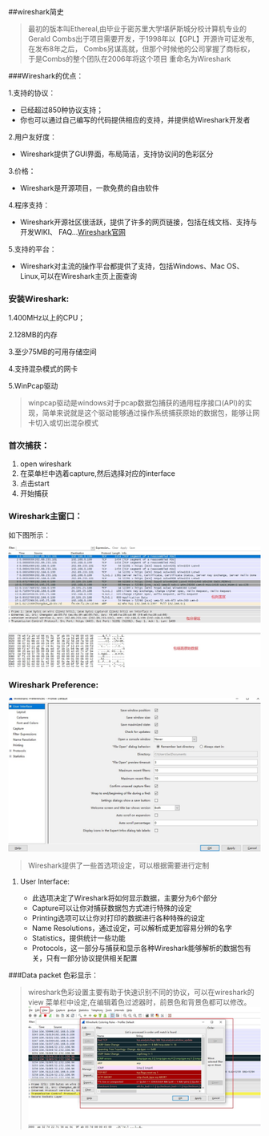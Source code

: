 ##wireshark简史
>最初的版本叫Ethereal,由毕业于密苏里大学堪萨斯城分校计算机专业的
>Gerald Combs出于项目需要开发，于1998年以【GPL】开源许可证发布,在发布8年之后，
>Combs另谋高就，但那个时候他的公司掌握了商标权，于是Combs的整个团队在2006年将这个项目
>重命名为Wireshark

###Wireshark的优点：

1.支持的协议：

   - 已经超过850种协议支持；
   - 你也可以通过自己编写的代码提供相应的支持，并提供给Wireshark开发者

2.用户友好度：

   - Wireshark提供了GUI界面，布局简洁，支持协议间的色彩区分

3.价格：

   - Wireshark是开源项目，一款免费的自由软件

4.程序支持：

   - Wireshark开源社区很活跃，提供了许多的网页链接，包括在线文档、支持与开发WIKI、
FAQ...[Wireshark官网](https://www.wireshark.org/)

5.支持的平台：

   - Wireshark对主流的操作平台都提供了支持，包括Windows、Mac OS、Linux,可以在Wireshark主页上面查询

### 安装Wireshark:

   1.400MHz以上的CPU；

   2.128MB的内存

   3.至少75MB的可用存储空间

   4.支持混杂模式的网卡

   5.WinPcap驱动

   >winpcap驱动是windows对于pcap数据包捕获的通用程序接口(API)的实现，简单来说就是这个驱动能够通过操作系统捕获原始的数据包，能够让网卡切入或切出混杂模式
   

### 首次捕获：

   1. open wireshark
   2. 在菜单栏中选着capture,然后选择对应的interface
   3. 点击start
   4. 开始捕获


### Wireshark主窗口：

   如下图所示： 
 
   ![](./image/01day/01day_01.jpg)

### Wireshark Preference:

   ![](./image/01day/01day_02.jpg)

   >Wireshark提供了一些首选项设定，可以根据需要进行定制

   1. User Interface:
   
      - 此选项决定了Wireshark将如何显示数据，主要分为6个部分
      - Capture可以让你对捕获数据包方式进行特殊的设定
      - Printing选项可以让你对打印的数据进行各种特殊的设定
      - Name Resolutions，通过设定，可以解析成更加容易分辨的名字
      - Statistics，提供统计一些功能
      - Protocols，这一部分与捕获和显示各种Wireshark能够解析的数据包有关，只有一部分协议提供相关配置
   
###Data packet 色彩显示：
   > wireshark色彩设置主要有助于快速识别不同的协议，可以在wireshark的view 菜单栏中设定,在编辑着色过滤器时，前景色和背景色都可以修改。
   ![](./image/01day/01day_03.jpg)